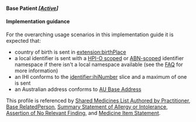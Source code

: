 #### Base Patient *[[Active](http://hl7.org/fhir/stu3/valueset-publication-status.html)]*

#### Implementation guidance
For the overarching usage scenarios in this implementation guide it is expected that:
<ul>
  <li>country of birth is sent in <a href="StructureDefinition-patient-ident-1-definitions.html#Patient.extension:birthPlace">extension:birthPlace</a></li>
  <li>a local identifier is sent with a <a href="http://ns.electronichealth.net.au/id/hpio-scoped/service-provider-individual/1.0/index.html">HPI-O scoped</a> or <a href="http://ns.electronichealth.net.au/id/abn-scoped/service-provider-individual/1.0/index.html">ABN-scoped</a> identifier namespace if there isn't a local namespace available (see the <a href="https://github.com/AuDigitalHealth/ci-fhir-r4/wiki/Frequently-Asked-Questions">FAQ</a> for more information)</li>
  <li>an IHI conforms to the <a href="StructureDefinition-patient-ident-1-definitions.html#Patient.identifier:ihiNumber">identifier:ihiNumber</a> slice and a maximum of one is sent</li>
  <li>an Australian address conforms to <a href="http://build.fhir.org/ig/hl7au/au-fhir-base/StructureDefinition-au-address.html">AU Base Address</a></li>
</ul>

This profile is referenced by [Shared Medicines List Authored by Practitioner](StructureDefinition-composition-sml-prac-1.html), [Base RelatedPerson](StructureDefinition-relatedperson-dh-base-1.html), 
[Summary Statement of Allergy or Intolerance](StructureDefinition-allergyintolerance-summary-1.html), 
[Assertion of No Relevant Finding](StructureDefinition-observation-norelevantfinding-1.html), 
and [Medicine Item Statement](StructureDefinition-medicationstatement-detailed-1.html).
